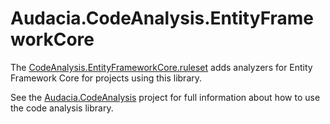 # Audacia.CodeAnalysis.EntityFrameworkCore

The [CodeAnalysis.EntityFrameworkCore.ruleset](https://github.com/dotnet/efcore/tree/main/src/EFCore.Analyzers) adds analyzers for Entity Framework Core for projects using this library.

See the [Audacia.CodeAnalysis](https://dev.azure.com/audacia/Audacia/_git/Audacia.CodeAnalysis?path=%2FAudacia.CodeAnalysis%2FREADME.md) project for full information about how to use the code analysis library.